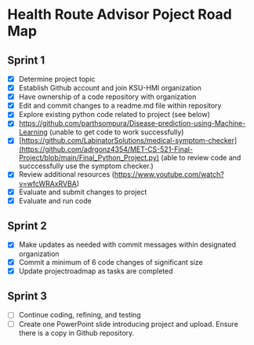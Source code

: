 # **Health Route Advisor Poject Road Map**
## **Sprint 1**
- [x] Determine project topic
- [x] Establish Github account and join KSU-HMI organization
- [x] Have ownership of a code repository with organization
- [x] Edit and commit changes to a readme.md file within repository
- [x] Explore existing python code related to project (see below)
- [x] https://github.com/parthsompura/Disease-prediction-using-Machine-Learning (unable to get code to work successfully)
- [x] [https://github.com/LabinatorSolutions/medical-symptom-checker](https://github.com/adrgonz4354/MET-CS-521-Final-Project/blob/main/Final_Python_Project.py) (able to review code and succcessfully use the symptom checker.)
- [x] Review additional resources (https://www.youtube.com/watch?v=wfcWRAxRVBA)
- [x] Evaluate and submit changes to project
- [x] Evaluate and run code

## **Sprint 2**
- [x] Make updates as needed with commit messages within designated organization
- [x] Commit a minimum of 6 code changes of significant size
- [x] Update projectroadmap as tasks are completed
      
## **Sprint 3**
- [ ] Continue coding, refining, and testing
- [ ] Create one PowerPoint slide introducing project and upload. Ensure there is a copy in  Github repository.
